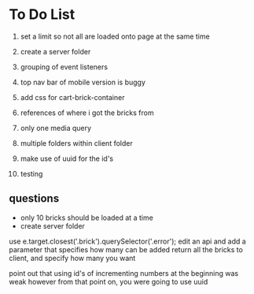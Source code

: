 # To Do List

1. set a limit so not all are loaded onto page at the same time

2. create a server folder

3. grouping of event listeners

4. top nav bar of mobile version is buggy

5. add css for cart-brick-container

6. references of where i got the bricks from

7. only one media query

8. multiple folders within client folder

9. make use of uuid for the id's

10. testing

## questions

* only 10 bricks should be loaded at a time
* create server folder


use e.target.closest('.brick').querySelector('.error');
edit an api and add a parameter that specifies how many can be added
return all the bricks to client, and specify how many you want

point out that using id's of incrementing numbers at the beginning was weak however from that point on, you were going to use uuid